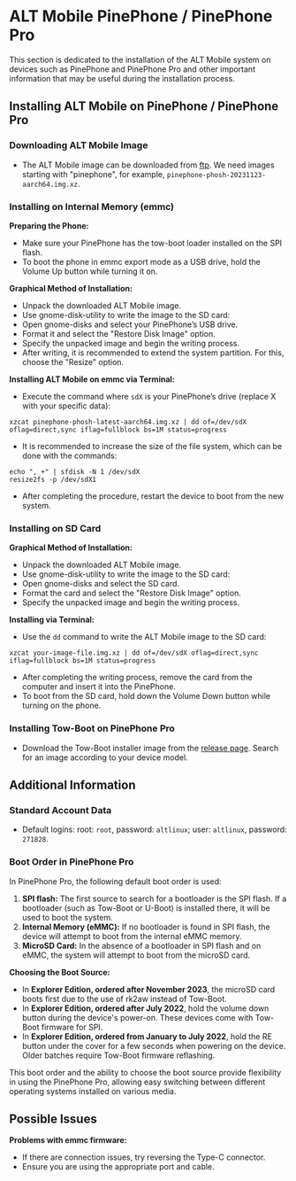 # ALT Mobile PinePhone / PinePhone Pro

This section is dedicated to the installation of the ALT Mobile system on devices such as PinePhone and PinePhone Pro and other important information that may be useful during the installation process.

## Installing ALT Mobile on PinePhone / PinePhone Pro

### Downloading ALT Mobile Image

- The ALT Mobile image can be downloaded from [ftp](http://beta.altlinux.org/mobile/sisyphus/latest/). We need images starting with "pinephone", for example, `pinephone-phosh-20231123-aarch64.img.xz`.

### Installing on Internal Memory (emmc)

**Preparing the Phone:**

- Make sure your PinePhone has the tow-boot loader installed on the SPI flash.
- To boot the phone in emmc export mode as a USB drive, hold the Volume Up button while turning it on.

**Graphical Method of Installation:**

- Unpack the downloaded ALT Mobile image.
- Use gnome-disk-utility to write the image to the SD card:
- Open gnome-disks and select your PinePhone’s USB drive.
- Format it and select the "Restore Disk Image" option.
- Specify the unpacked image and begin the writing process.
- After writing, it is recommended to extend the system partition. For this, choose the "Resize" option.

**Installing ALT Mobile on emmc via Terminal:**

- Execute the command where `sdX` is your PinePhone’s drive (replace X with your specific data):

```shell
xzcat pinephone-phosh-latest-aarch64.img.xz | dd of=/dev/sdX oflag=direct,sync iflag=fullblock bs=1M status=progress
```

- It is recommended to increase the size of the file system, which can be done with the commands:

```
echo ", +" | sfdisk -N 1 /dev/sdX
resize2fs -p /dev/sdX1
```

- After completing the procedure, restart the device to boot from the new system.

### Installing on SD Card

**Graphical Method of Installation:**

- Unpack the downloaded ALT Mobile image.
- Use gnome-disk-utility to write the image to the SD card:
- Open gnome-disks and select the SD card.
- Format the card and select the "Restore Disk Image" option.
- Specify the unpacked image and begin the writing process.

**Installing via Terminal:**

- Use the `dd` command to write the ALT Mobile image to the SD card:

```shell
xzcat your-image-file.img.xz | dd of=/dev/sdX oflag=direct,sync iflag=fullblock bs=1M status=progress
```

- After completing the writing process, remove the card from the computer and insert it into the PinePhone.
- To boot from the SD card, hold down the Volume Down button while turning on the phone.

### Installing Tow-Boot on PinePhone Pro

- Download the Tow-Boot installer image from the [release page](https://github.com/Tow-Boot/Tow-Boot/releases/tag/release-2022.07-006). Search for an image according to your device model.

## Additional Information

### Standard Account Data

- Default logins: root: `root`, password: `altlinux`; user: `altlinux`, password: `271828`.

### Boot Order in PinePhone Pro

In PinePhone Pro, the following default boot order is used:

1.  **SPI flash:** The first source to search for a bootloader is the SPI flash. If a bootloader (such as Tow-Boot or U-Boot) is installed there, it will be used to boot the system.
2.  **Internal Memory (eMMC):** If no bootloader is found in SPI flash, the device will attempt to boot from the internal eMMC memory.
3.  **MicroSD Card:** In the absence of a bootloader in SPI flash and on eMMC, the system will attempt to boot from the microSD card.

**Choosing the Boot Source:**

- In **Explorer Edition, ordered after November 2023**, the microSD card boots first due to the use of rk2aw instead of Tow-Boot.
- In **Explorer Edition, ordered after July 2022**, hold the volume down button during the device's power-on. These devices come with Tow-Boot firmware for SPI.
- In **Explorer Edition, ordered from January to July 2022**, hold the RE button under the cover for a few seconds when powering on the device. Older batches require Tow-Boot firmware reflashing.

This boot order and the ability to choose the boot source provide flexibility in using the PinePhone Pro, allowing easy switching between different operating systems installed on various media.

## Possible Issues

**Problems with emmc firmware:**

- If there are connection issues, try reversing the Type-C connector.
- Ensure you are using the appropriate port and cable.

